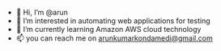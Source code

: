 - 👋 Hi, I’m @arun
- 👀 I’m interested in automating web applications for testing
- 🌱 I’m currently learning Amazon AWS cloud technology
- 📫 you can reach me on arunkumarkondamedi@gmail.com

<!---
arunraj23/arunraj23 is a ✨ special ✨ repository because its `README.md` (this file) appears on your GitHub profile.
You can click the Preview link to take a look at your changes.
--->
